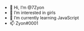 - 👋 Hi, I’m @7Zyon
- 👀 I’m interested in girls
- 🌱 I’m currently learning JavaScript
- 📫 Zyon#0001

<!---
7Zyon/7Zyon is a ✨ special ✨ repository because its `README.md` (this file) appears on your GitHub profile.
You can click the Preview link to take a look at your changes.
--->
